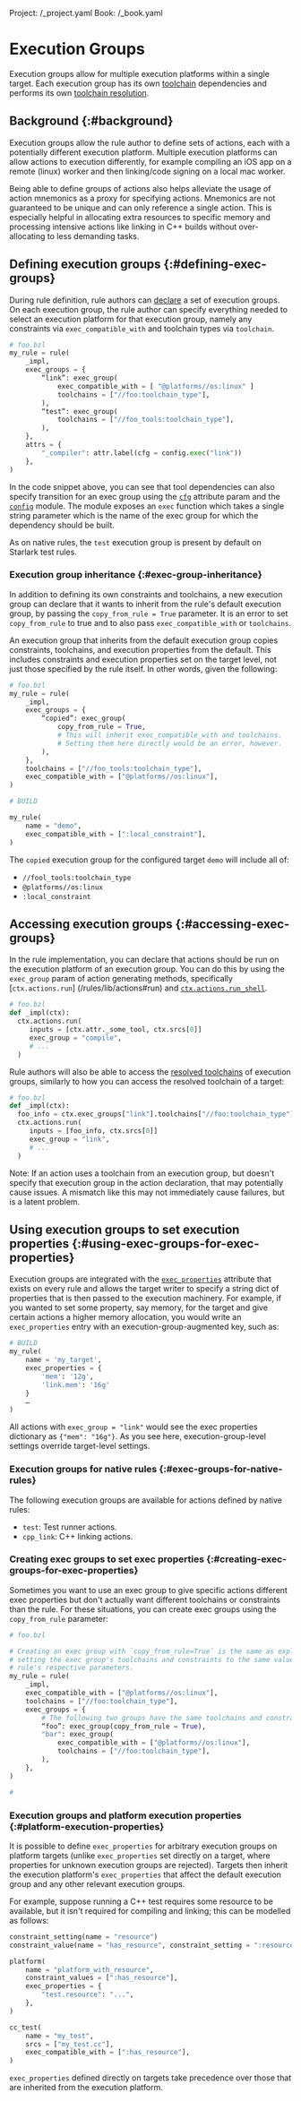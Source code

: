 Project: /_project.yaml
Book: /_book.yaml

# Execution Groups

Execution groups allow for multiple execution platforms within a single target.
Each execution group has its own [toolchain](/docs/toolchains) dependencies and
performs its own [toolchain resolution](/docs/toolchains#toolchain-resolution).

## Background {:#background}

Execution groups allow the rule author to define sets of actions, each with a
potentially different execution platform. Multiple execution platforms can allow
actions to execution differently, for example compiling an iOS app on a remote
(linux) worker and then linking/code signing on a local mac worker.

Being able to define groups of actions also helps alleviate the usage of action
mnemonics as a proxy for specifying actions. Mnemonics are not guaranteed to be
unique and can only reference a single action. This is especially helpful in
allocating extra resources to specific memory and processing intensive actions
like linking in C++ builds without over-allocating to less demanding tasks.

## Defining execution groups {:#defining-exec-groups}

During rule definition, rule authors can
[declare](/rules/lib/globals#exec_group)
a set of execution groups. On each execution group, the rule author can specify
everything needed to select an execution platform for that execution group,
namely any constraints via `exec_compatible_with` and toolchain types via
`toolchain`.

```python
# foo.bzl
my_rule = rule(
    _impl,
    exec_groups = {
        “link”: exec_group(
            exec_compatible_with = [ "@platforms//os:linux" ]
            toolchains = ["//foo:toolchain_type"],
        ),
        “test”: exec_group(
            toolchains = ["//foo_tools:toolchain_type"],
        ),
    },
    attrs = {
        "_compiler": attr.label(cfg = config.exec("link"))
    },
)
```

In the code snippet above, you can see that tool dependencies can also specify
transition for an exec group using the
[`cfg`](/rules/lib/attr#label)
attribute param and the
[`config`](/rules/lib/config)
module. The module exposes an `exec` function which takes a single string
parameter which is the name of the exec group for which the dependency should be
built.

As on native rules, the `test` execution group is present by default on Starlark
test rules.

### Execution group inheritance {:#exec-group-inheritance}

In addition to defining its own constraints and toolchains, a new execution
group can declare that it wants to inherit from the rule's default execution
group, by passing the `copy_from_rule = True` parameter. It is an error to set
`copy_from_rule` to true and to also pass `exec_compatible_with` or
`toolchains`.

An execution group that inherits from the default execution group copies
constraints, toolchains, and execution properties from the default. This
includes constraints and execution properties set on the target level, not just
those specified by the rule itself. In other words, given the following:

```python
# foo.bzl
my_rule = rule(
    _impl,
    exec_groups = {
        “copied”: exec_group(
            copy_from_rule = True,
            # This will inherit exec_compatible_with and toolchains.
            # Setting them here directly would be an error, however.
        ),
    },
    toolchains = ["//foo_tools:toolchain_type"],
    exec_compatible_with = ["@platforms//os:linux"],
)

# BUILD

my_rule(
    name = "demo",
    exec_compatible_with = [":local_constraint"],
)
```

The `copied` execution group for the configured target `demo` will include all
of:
- `//fool_tools:toolchain_type`
- `@platforms//os:linux`
- `:local_constraint`

## Accessing execution groups {:#accessing-exec-groups}

In the rule implementation, you can declare that actions should be run on the
execution platform of an execution group. You can do this by using the `exec_group`
param of action generating methods, specifically [`ctx.actions.run`]
(/rules/lib/actions#run) and
[`ctx.actions.run_shell`](/rules/lib/actions#run_shell).

```python
# foo.bzl
def _impl(ctx):
  ctx.actions.run(
     inputs = [ctx.attr._some_tool, ctx.srcs[0]]
     exec_group = "compile",
     # ...
  )
```

Rule authors will also be able to access the [resolved toolchains](/docs/toolchains#toolchain-resolution)
of execution groups, similarly to how you
can access the resolved toolchain of a target:

```python
# foo.bzl
def _impl(ctx):
  foo_info = ctx.exec_groups["link"].toolchains["//foo:toolchain_type"].fooinfo
  ctx.actions.run(
     inputs = [foo_info, ctx.srcs[0]]
     exec_group = "link",
     # ...
  )
```

Note: If an action uses a toolchain from an execution group, but doesn't specify
that execution group in the action declaration, that may potentially cause
issues. A mismatch like this may not immediately cause failures, but is a latent
problem.

## Using execution groups to set execution properties {:#using-exec-groups-for-exec-properties}

Execution groups are integrated with the
[`exec_properties`](/reference/be/common-definitions#common-attributes)
attribute that exists on every rule and allows the target writer to specify a
string dict of properties that is then passed to the execution machinery. For
example, if you wanted to set some property, say memory, for the target and give
certain actions a higher memory allocation, you would write an `exec_properties`
entry with an execution-group-augmented key, such as:

```python
# BUILD
my_rule(
    name = 'my_target',
    exec_properties = {
        'mem': '12g',
        'link.mem': '16g'
    }
    …
)
```

All actions with `exec_group = "link"` would see the exec properties
dictionary as `{"mem": "16g"}`. As you see here, execution-group-level
settings override target-level settings.

### Execution groups for native rules {:#exec-groups-for-native-rules}

The following execution groups are available for actions defined by native rules:

* `test`: Test runner actions.
* `cpp_link`: C++ linking actions.

### Creating exec groups to set exec properties {:#creating-exec-groups-for-exec-properties}

Sometimes you want to use an exec group to give specific actions different exec
properties but don't actually want different toolchains or constraints than the
rule. For these situations, you can create exec groups using the `copy_from_rule`
parameter:

```python
# foo.bzl

# Creating an exec group with `copy_from_rule=True` is the same as explicitly
# setting the exec group's toolchains and constraints to the same values as the
# rule's respective parameters.
my_rule = rule(
    _impl,
    exec_compatible_with = ["@platforms//os:linux"],
    toolchains = ["//foo:toolchain_type"],
    exec_groups = {
        # The following two groups have the same toolchains and constraints:
        “foo”: exec_group(copy_from_rule = True),
        "bar": exec_group(
            exec_compatible_with = ["@platforms//os:linux"],
            toolchains = ["//foo:toolchain_type"],
        ),
    },
)

#
```

### Execution groups and platform execution properties {:#platform-execution-properties}

It is possible to define `exec_properties` for arbitrary execution groups on
platform targets (unlike `exec_properties` set directly on a target, where
properties for unknown execution groups are rejected). Targets then inherit the
execution platform's `exec_properties` that affect the default execution group
and any other relevant execution groups.

For example, suppose running a C++ test requires some resource to be available,
but it isn't required for compiling and linking; this can be modelled as
follows:

```python
constraint_setting(name = "resource")
constraint_value(name = "has_resource", constraint_setting = ":resource")

platform(
    name = "platform_with_resource",
    constraint_values = [":has_resource"],
    exec_properties = {
        "test.resource": "...",
    },
)

cc_test(
    name = "my_test",
    srcs = ["my_test.cc"],
    exec_compatible_with = [":has_resource"],
)
```

`exec_properties` defined directly on targets take precedence over those that
are inherited from the execution platform.
